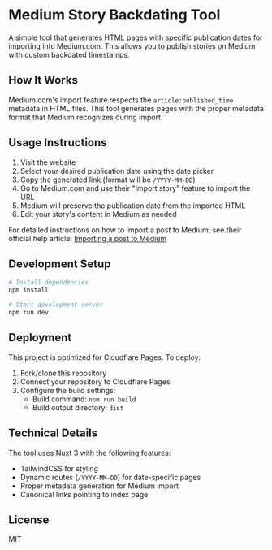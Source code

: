# Medium Story Backdating Tool

A simple tool that generates HTML pages with specific publication dates for importing into Medium.com. This allows you to publish stories on Medium with custom backdated timestamps.

## How It Works

Medium.com's import feature respects the `article:published_time` metadata in HTML files. This tool generates pages with the proper metadata format that Medium recognizes during import.

## Usage Instructions

1. Visit the website
2. Select your desired publication date using the date picker
3. Copy the generated link (format will be `/YYYY-MM-DD`)
4. Go to Medium.com and use their "Import story" feature to import the URL
5. Medium will preserve the publication date from the imported HTML
6. Edit your story's content in Medium as needed

For detailed instructions on how to import a post to Medium, see their official help article:
[Importing a post to Medium](https://help.medium.com/hc/en-us/articles/214550207-Importing-a-post-to-Medium)

## Development Setup

```bash
# Install dependencies
npm install

# Start development server
npm run dev
```

## Deployment

This project is optimized for Cloudflare Pages. To deploy:

1. Fork/clone this repository
2. Connect your repository to Cloudflare Pages
3. Configure the build settings:
   - Build command: `npm run build`
   - Build output directory: `dist`

## Technical Details

The tool uses Nuxt 3 with the following features:

- TailwindCSS for styling
- Dynamic routes (`/YYYY-MM-DD`) for date-specific pages
- Proper metadata generation for Medium import
- Canonical links pointing to index page

## License

MIT
